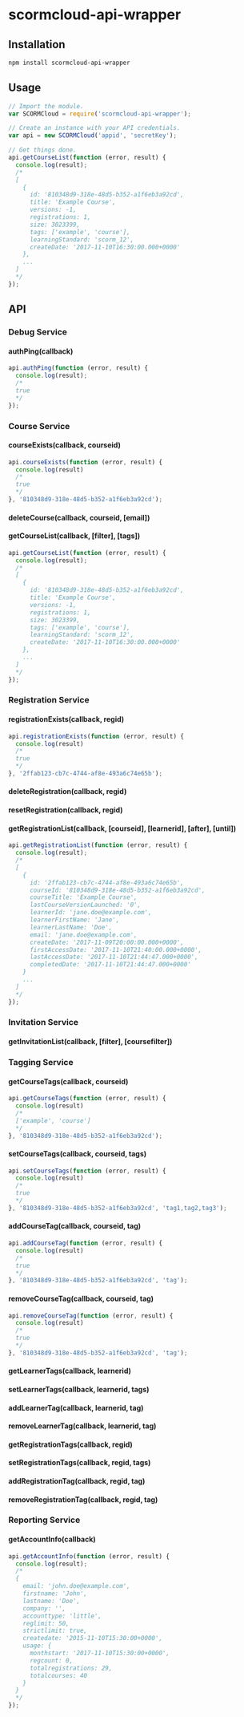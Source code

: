 # scormcloud-api-wrapper

## Installation

```sh
npm install scormcloud-api-wrapper
```

## Usage

```js
// Import the module.
var SCORMCloud = require('scormcloud-api-wrapper');

// Create an instance with your API credentials.
var api = new SCORMCloud('appid', 'secretKey');

// Get things done.
api.getCourseList(function (error, result) {
  console.log(result);
  /*
  [
    {
      id: '810348d9-318e-48d5-b352-a1f6eb3a92cd',
      title: 'Example Course',
      versions: -1,
      registrations: 1,
      size: 3023399,
      tags: ['example', 'course'],
      learningStandard: 'scorm_12',
      createDate: '2017-11-10T16:30:00.000+0000'
    },
    ...
  ]
  */
});
```

## API

### Debug Service

#### authPing(callback)

```js
api.authPing(function (error, result) {
  console.log(result);
  /*
  true
  */
});
```

### Course Service

#### courseExists(callback, courseid)

```js
api.courseExists(function (error, result) {
  console.log(result)
  /*
  true
  */
}, '810348d9-318e-48d5-b352-a1f6eb3a92cd');
```

#### deleteCourse(callback, courseid, [email])

#### getCourseList(callback, [filter], [tags])

```js
api.getCourseList(function (error, result) {
  console.log(result);
  /*
  [
    {
      id: '810348d9-318e-48d5-b352-a1f6eb3a92cd',
      title: 'Example Course',
      versions: -1,
      registrations: 1,
      size: 3023399,
      tags: ['example', 'course'],
      learningStandard: 'scorm_12',
      createDate: '2017-11-10T16:30:00.000+0000'
    },
    ...
  ]
  */
});
```

### Registration Service

#### registrationExists(callback, regid)

```js
api.registrationExists(function (error, result) {
  console.log(result)
  /*
  true
  */
}, '2ffab123-cb7c-4744-af8e-493a6c74e65b');
```

#### deleteRegistration(callback, regid)

#### resetRegistration(callback, regid)

#### getRegistrationList(callback, [courseid], [learnerid], [after], [until])

```js
api.getRegistrationList(function (error, result) {
  console.log(result);
  /*
  [
    {
      id: '2ffab123-cb7c-4744-af8e-493a6c74e65b',
      courseId: '810348d9-318e-48d5-b352-a1f6eb3a92cd',
      courseTitle: 'Example Course',
      lastCourseVersionLaunched: '0',
      learnerId: 'jane.doe@example.com',
      learnerFirstName: 'Jane',
      learnerLastName: 'Doe',
      email: 'jane.doe@example.com',
      createDate: '2017-11-09T20:00:00.000+0000',
      firstAccessDate: '2017-11-10T21:40:00.000+0000',
      lastAccessDate: '2017-11-10T21:44:47.000+0000',
      completedDate: '2017-11-10T21:44:47.000+0000'
    }
    ...
  ]
  */
});
```

### Invitation Service

#### getInvitationList(callback, [filter], [coursefilter])

### Tagging Service

#### getCourseTags(callback, courseid)

```js
api.getCourseTags(function (error, result) {
  console.log(result)
  /*
  ['example', 'course']
  */
}, '810348d9-318e-48d5-b352-a1f6eb3a92cd');
```

#### setCourseTags(callback, courseid, tags)

```js
api.setCourseTags(function (error, result) {
  console.log(result)
  /*
  true
  */
}, '810348d9-318e-48d5-b352-a1f6eb3a92cd', 'tag1,tag2,tag3');
```

#### addCourseTag(callback, courseid, tag)

```js
api.addCourseTag(function (error, result) {
  console.log(result)
  /*
  true
  */
}, '810348d9-318e-48d5-b352-a1f6eb3a92cd', 'tag');
```

#### removeCourseTag(callback, courseid, tag)

```js
api.removeCourseTag(function (error, result) {
  console.log(result)
  /*
  true
  */
}, '810348d9-318e-48d5-b352-a1f6eb3a92cd', 'tag');
```

#### getLearnerTags(callback, learnerid)

#### setLearnerTags(callback, learnerid, tags)

#### addLearnerTag(callback, learnerid, tag)

#### removeLearnerTag(callback, learnerid, tag)

#### getRegistrationTags(callback, regid)

#### setRegistrationTags(callback, regid, tags)

#### addRegistrationTag(callback, regid, tag)

#### removeRegistrationTag(callback, regid, tag)

### Reporting Service

#### getAccountInfo(callback)

```js
api.getAccountInfo(function (error, result) {
  console.log(result);
  /*
  {
    email: 'john.doe@example.com',
    firstname: 'John',
    lastname: 'Doe',
    company: '',
    accounttype: 'little',
    reglimit: 50,
    strictlimit: true,
    createdate: '2015-11-10T15:30:00+0000',
    usage: {
      monthstart: '2017-11-10T15:30:00+0000',
      regcount: 0,
      totalregistrations: 29,
      totalcourses: 40
    }
  }
  */
});
```
